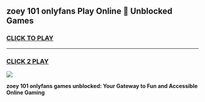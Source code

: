 
## zoey 101 onlyfans Play Online 👋 Unblocked Games
<h3>
<a href="https://premium.freeplayer.one?title=zoey_101_onlyfans&ref=19F">CLICK TO PLAY</a></h3>
<hr>

<h3>
<a href="https://premium.freeplayer.one?title=zoey_101_onlyfans&ref=19F">CLICK 2 PLAY</a>
  
</h3>

<a href="https://premium.freeplayer.one?title=zoey_101_onlyfans&ref=19F"><img src="https://clearcache.store/games.png"></a>


**zoey 101 onlyfans games unblocked: Your Gateway to Fun and Accessible Online Gaming**
